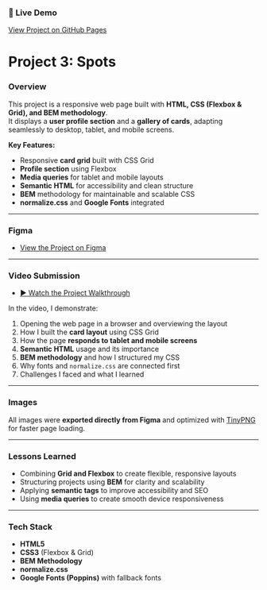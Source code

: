 ### 🚀 Live Demo  
[View Project on GitHub Pages](https://isa4444.github.io/se_project_spots/)


# Project 3: Spots

### Overview

This project is a responsive web page built with **HTML, CSS (Flexbox & Grid), and BEM methodology**.  
It displays a **user profile section** and a **gallery of cards**, adapting seamlessly to desktop, tablet, and mobile screens.

**Key Features:**
- Responsive **card grid** built with CSS Grid
- **Profile section** using Flexbox
- **Media queries** for tablet and mobile layouts
- **Semantic HTML** for accessibility and clean structure
- **BEM** methodology for maintainable and scalable CSS
- **normalize.css** and **Google Fonts** integrated

---

### Figma

- [View the Project on Figma](https://www.figma.com/file/BBNm2bC3lj8QQMHlnqRsga/Sprint-3-Project-%E2%80%94-Spots?type=design&node-id=2%3A60&mode=design&t=afgNFybdorZO6cQo-1)

---

### Video Submission

- [▶ Watch the Project Walkthrough](https://go.screenpal.com/watch/cTjhbInIdmA)

In the video, I demonstrate:
1. Opening the web page in a browser and overviewing the layout
2. How I built the **card layout** using CSS Grid
3. How the page **responds to tablet and mobile screens**
4. **Semantic HTML** usage and its importance
5. **BEM methodology** and how I structured my CSS
6. Why fonts and `normalize.css` are connected first
7. Challenges I faced and what I learned

---

### Images

All images were **exported directly from Figma** and optimized with [TinyPNG](https://tinypng.com/) for faster page loading.

---

### Lessons Learned

- Combining **Grid and Flexbox** to create flexible, responsive layouts  
- Structuring projects using **BEM** for clarity and scalability  
- Applying **semantic tags** to improve accessibility and SEO  
- Using **media queries** to create smooth device responsiveness  

---

### Tech Stack

- **HTML5**  
- **CSS3** (Flexbox & Grid)  
- **BEM Methodology**  
- **normalize.css**  
- **Google Fonts (Poppins)** with fallback fonts
